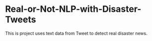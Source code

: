 # Real-or-Not-NLP-with-Disaster-Tweets
This is project uses text data from Tweet to detect real disaster news.
